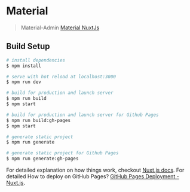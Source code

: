 # Material

> Material-Admin
> [Material NuxtJs](https://ridhansholeh.github.io/Material-NuxtJS/)

## Build Setup

``` bash
# install dependencies
$ npm install

# serve with hot reload at localhost:3000
$ npm run dev

# build for production and launch server
$ npm run build
$ npm start

# build for production and launch server for Github Pages
$ npm run build:gh-pages
$ npm start

# generate static project
$ npm run generate

# generate static project for Github Pages
$ npm run generate:gh-pages
```

For detailed explanation on how things work, checkout [Nuxt.js docs](https://nuxtjs.org).
For detailed How to deploy on GitHub Pages? [GitHub Pages Deployment - Nuxt.js](https://nuxtjs.org/faq/github-pages).